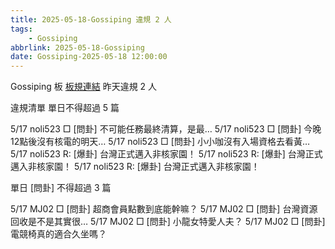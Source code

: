 ```yaml
---
title: 2025-05-18-Gossiping 違規 2 人
tags:
    - Gossiping
abbrlink: 2025-05-18-Gossiping
date: Gossiping-2025-05-18 12:00:00
---
```

Gossiping 板 [板規連結](https://www.ptt.cc/bbs/Gossiping/M.1637425085.A.07D.html)
昨天違規 2 人
<!-- more -->

違規清單
單日不得超過 5 篇

5/17 noli523 □ [問卦] 不可能任務最終清算，是最…
5/17 noli523 □ [問卦] 今晚12點後沒有核電的明天…
5/17 noli523 □ [問卦] 小小咖沒有入場資格去看黃…
5/17 noli523 R: [爆卦] 台灣正式邁入非核家園！
5/17 noli523 R: [爆卦] 台灣正式邁入非核家園！
5/17 noli523 R: [爆卦] 台灣正式邁入非核家園！

單日 [問卦] 不得超過 3 篇

5/17 MJ02 □ [問卦] 超商會員點數到底能幹嘛？
5/17 MJ02 □ [問卦] 台灣資源回收是不是其實很…
5/17 MJ02 □ [問卦] 小龍女特愛人夫？
5/17 MJ02 □ [問卦] 電競椅真的適合久坐嗎？